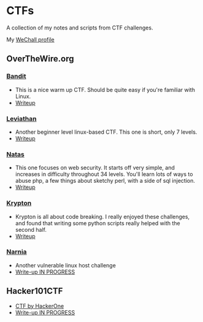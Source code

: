 # CTFs
A collection of my notes and scripts from CTF challenges.

My [WeChall profile](https://www.wechall.net//profile/futilitymethod)

## OverTheWire.org
### [Bandit](https://overthewire.org/wargames/bandit/)
* This is a nice warm up CTF. Should be quite easy if you're familiar with Linux.
* [Writeup](/OverTheWire/Bandit/)

### [Leviathan](https://overthewire.org/wargames/leviathan/)
* Another beginner level linux-based CTF. This one is short, only 7 levels.
* [Writeup](/OverTheWire/Leviathan/)

### [Natas](https://overthewire.org/wargames/natas/)
* This one focuses on web security. It starts off very simple, and increases in difficulty throughout 34 levels. You'll learn lots of ways to abuse php, a few things about sketchy perl, with a side of sql injection. 
* [Writeup](/OverTheWire/Natas/)

### [Krypton](https://overthewire.org/wargames/krypton/)
* Krypton is all about code breaking. I really enjoyed these challenges, and found that writing some python scripts really helped with the second half.
* [Writeup](/OverTheWire/Krypton/)

### [Narnia](https://overthewire.org/wargames/narnia/)
* Another vulnerable linux host challenge
* [Write-up IN PROGRESS](/OverTheWire/Narnia) 

## Hacker101CTF
* [CTF by HackerOne](https://ctf.hacker101.com)
* [Write-up IN PROGRESS](/HackerOne/Hacker101)
